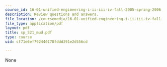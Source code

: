 ```yaml
---
course_id: 16-01-unified-engineering-i-ii-iii-iv-fall-2005-spring-2006
description: Review questions and answers.
file_location: /coursemedia/16-01-unified-engineering-i-ii-iii-iv-fall-2005-spring-2006/cf71e6ef792440178fddd391e2d556cd_sp_S21_mud.pdf
file_type: application/pdf
layout: pdf
title: sp_S21_mud.pdf
type: course
uid: cf71e6ef792440178fddd391e2d556cd

---
```

None